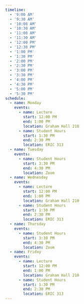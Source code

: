 ```yaml
---
timeline:
  - '9:00 AM'
  - '9:30 AM'
  - '10:00 AM'
  - '10:30 AM'
  - '11:00 AM'
  - '11:30 AM'
  - '12:00 PM'
  - '12:30 PM'
  - '1:00 PM'
  - '1:30 PM'
  - '2:00 PM'
  - '2:30 PM'
  - '3:00 PM'
  - '3:30 PM'
  - '4:00 PM'
  - '4:30 PM'
  - '5:00 PM'
  - '5:30 PM'
schedule:
  - name: Monday
    events:
      - name: Lecture
        start: 12:00 PM
        end: 1:00 PM
        location: Graham Hall 210
      - name: Student Hours
        start: 1:30 PM
        end: 2:30 PM
        location: ERIC 313
  - name: Tuesday
    events:
      - name: Student Hours
        start: 3:30 PM
        end: 4:30 PM
        location: Zoom
  - name: Wednesday
    events:
      - name: Lecture
        start: 12:00 PM
        end: 1:00 PM
        location: Graham Hall 210
      - name: Student Hours
        start: 1:30 PM
        end: 2:30 PM
        location: ERIC 313
  - name: Thursday
    events:
      - name: Student Hours
        start: 3:30 PM
        end: 4:30 PM
        location: Zoom
  - name: Friday
    events:
      - name: Lecture
        start: 12:00 PM
        end: 1:00 PM
        location: Graham Hall 210
      - name: Student Hours
        start: 1:30 PM
        end: 2:30 PM
        location: ERIC 313
---
```

